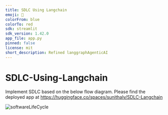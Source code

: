```yaml
---
title: SDLC Using Langchain
emoji: 🐨
colorFrom: blue
colorTo: red
sdk: streamlit
sdk_version: 1.42.0
app_file: app.py
pinned: false
license: mit
short_description: Refined langgraphAgenticAI
---
```


# SDLC-Using-Langchain

Implement SDLC based on the below flow diagram. Please find the deployed app at https://huggingface.co/spaces/sunithalv/SDLC-Langchain

![softwareLifeCycle](https://github.com/user-attachments/assets/85b4bce3-d19d-4dfd-9018-774f15531534)
